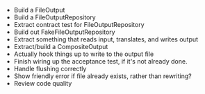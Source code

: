 * Build a FileOutput
* Build a FileOutputRepository
* Extract contract test for FileOutputRepository
* Build out FakeFileOutputRepository
* Extract something that reads input, translates, and writes output
* Extract/build a CompositeOutput
* Actually hook things up to write to the output file
* Finish wiring up the acceptance test, if it's not already done.
* Handle flushing correctly
* Show friendly error if file already exists, rather than rewriting?
* Review code quality
